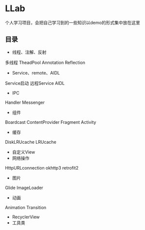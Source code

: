 # LLab
个人学习项目，会把自己学习到的一些知识以demo的形式集中放在这里

## 目录

* 线程、注解、反射

多线程
TheadPool
Annotation
Reflection

* Service、remote、AIDL

Service启动 远程Service AIDL

* IPC

Handler Messenger 

* 组件

 Boardcast ContentProvider Fragment Activity

* 缓存

DiskLRUcache LRUcache

* 自定义View
* 网络操作

HttpURLconnection okhttp3 retrofit2

* 图片

Glide ImageLoader 

* 动画

Animation Transition

* RecyclerView
* 工具类
